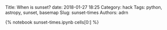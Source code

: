 Title: When is sunset?
date: 2018-01-27 18:25
Category: hack
Tags: python, astropy, sunset, basemap
Slug: sunset-times
Authors: adrn

{% notebook sunset-times.ipynb cells[0:] %}
